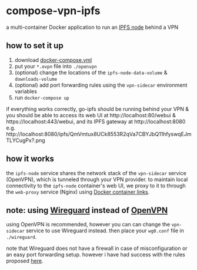 # compose-vpn-ipfs

a multi-container Docker application to run an [IPFS node](https://hub.docker.com/r/linuxserver/ipfs) behind a VPN

## how to set it up

1. download [docker-compose.yml](/docker-compose.yml)
1. put your `*.ovpn` file into `./openvpn`
1. (optional) change the locations of the `ipfs-node-data-volume` & `downloads-volume`
1. (optional) add port forwarding rules using the `vpn-sidecar` environment variables
1. run `docker-compose up`

if everything works correctly, go-ipfs should be running behind your VPN & you should be able to access its web UI at http://localhost:80/webui & https://localhost:443/webui,
and its IPFS gateway at http://localhost:8080 e.g. http://localhost:8080/ipfs/QmVmtux8UCk8553R2qVa7CBYJbQ11hfyswqEJmTLYCugPx?.png

## how it works

the `ipfs-node` service shares the network stack of the `vpn-sidecar` service (OpenVPN), which is tunneled through your VPN provider. to maintain local connectivity to the `ipfs-node` container's web UI, we proxy to it to through the `web-proxy` service (Nginx) using [Docker container links](https://docs.docker.com/network/links/).

## note: using [Wireguard](https://github.com/linuxserver/docker-wireguard) instead of [OpenVPN](https://github.com/dperson/openvpn-client)
using OpenVPN is recommended, however you can can change the `vpn-sidecar` service to use Wireguard instead. then place your `wg0.conf` file in `./wireguard`.

note that Wireguard does not have a firewall in case of misconfiguration or an easy port forwarding setup. however i have had success with the rules proposed [here](https://github.com/linuxserver/docker-wireguard/issues/58#issuecomment-723702782).
